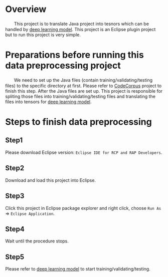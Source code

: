 # Overview
　　This project is to translate Java project into tesnors which can be handled by [deep learning model](https://github.com/GrowingCode/FrameTokenMemAtten). This project is an Eclipse plugin project but to run this project is very simple. 

# Preparations before running this data preprocessing project
　　We need to set up the Java files (contain training/validating/testing files) to the specific directory at first. Please refer to [CodeCorpus](https://github.com/GrowingCode/CodeCorpus) project to finish this step. 
After the Java files are set up. This project is responsible for spliting those files into training/validating/testing files and translating the files into tensors for [deep learning model](https://github.com/GrowingCode/FrameTokenMemAtten). 

# Steps to finish data preprocessing
## Step1 
Please download Eclipse version: `Eclipse IDE for RCP and RAP Developers`. 

## Step2 
Download and load this project into Eclipse. 

## Step3 
Click this project in Eclipse package explorer and right click, choose `Run As` => `Eclipse Application`. 

## Step4 
Wait until the procedure stops. 

## Step5 
Please refer to [deep learning model](https://github.com/GrowingCode/FrameTokenMemAtten) to start training/validating/testing. 




